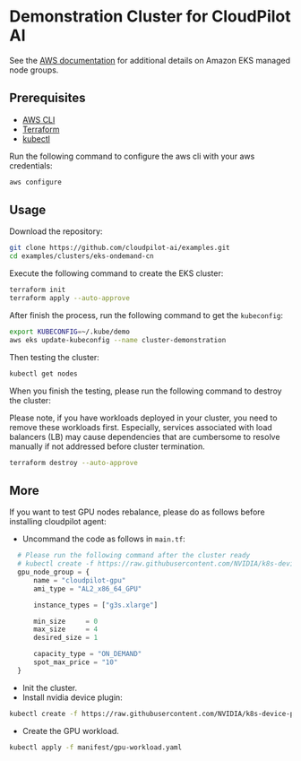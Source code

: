 # Demonstration Cluster for CloudPilot AI

See the [AWS documentation](https://docs.aws.amazon.com/eks/latest/userguide/managed-node-groups.html) for additional details on Amazon EKS managed node groups.

## Prerequisites

- [AWS CLI](https://docs.aws.amazon.com/cli/latest/userguide/getting-started-install.html)
- [Terraform](https://developer.hashicorp.com/terraform/tutorials/aws-get-started/install-cli)
- [kubectl](https://kubernetes.io/docs/tasks/tools/)

Run the following command to configure the aws cli with your aws credentials:

```bash
aws configure
```

## Usage

Download the repository:

```bash
git clone https://github.com/cloudpilot-ai/examples.git
cd examples/clusters/eks-ondemand-cn
```

Execute the following command to create the EKS cluster:

```bash
terraform init
terraform apply --auto-approve
```

After finish the process, run the following command to get the `kubeconfig`:

```bash
export KUBECONFIG=~/.kube/demo
aws eks update-kubeconfig --name cluster-demonstration
```

Then testing the cluster:

```bash
kubectl get nodes
```

When you finish the testing, please run the following command to destroy the cluster:

Please note, if you have workloads deployed in your cluster,
you need to remove these workloads first. Especially, services associated with load balancers (LB)
may cause dependencies that are cumbersome to resolve manually if not addressed before cluster termination.

```bash
terraform destroy --auto-approve
```

## More

If you want to test GPU nodes rebalance, please do as follows before installing cloudpilot agent:

* Uncommand the code as follows in `main.tf`:

```tf
  # Please run the following command after the cluster ready
  # kubectl create -f https://raw.githubusercontent.com/NVIDIA/k8s-device-plugin/v0.15.0/deployments/static/nvidia-device-plugin.yml
  gpu_node_group = {
      name = "cloudpilot-gpu"
      ami_type = "AL2_x86_64_GPU"

      instance_types = ["g3s.xlarge"]

      min_size     = 0
      max_size     = 4
      desired_size = 1

      capacity_type = "ON_DEMAND"
      spot_max_price = "10"
  }
```

* Init the cluster.
* Install nvidia device plugin:

```sh
kubectl create -f https://raw.githubusercontent.com/NVIDIA/k8s-device-plugin/v0.15.0/deployments/static/nvidia-device-plugin.yml
```

* Create the GPU workload.

```sh
kubectl apply -f manifest/gpu-workload.yaml 
```
